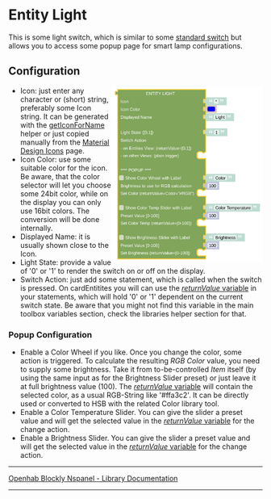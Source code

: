 # Entity Light

This is some light switch, which is similar to some [standard switch](blockLibrary_nspanel_entities_switch.md) but allows you to access some popup page for smart lamp configurations.

## Configuration

[<img src="img/blockLibrary_nspanel_entities_light.png" align="right" width="300">](img/blockLibrary_nspanel_entities_light.png)

- Icon: just enter any character or (short) string, preferably some Icon string. It can be generated with the [getIconForName](blockLibrary_nspanel_helpers_getIconForName.md) helper or just copied manually from the [Material Design Icons](https://docs.nspanel.pky.eu/icon-cheatsheet.html) page.
- Icon Color: use some suitable color for the icon. Be aware, that the color selector will let you choose some 24bit color, while on the display you can only use 16bit colors. The conversion will be done internally.
- Displayed Name: it is usually shown close to the Icon.
- Light State: provide a value of '0' or '1' to render the switch on or off on the display.
- Switch Action: just add some statement, which is called when the switch is pressed. On cardEntitites you will can use the [*returnValue* variable](blockLibrary_nspanel_helpers_returnValue.md) in your statements, which will hold '0' or '1' dependent on the current switch state. Be aware that you might not find this variable in the main toolbox variables section, check the libraries helper section for that.

### Popup Configuration

- Enable a Color Wheel if you like. Once you change the color, some action is triggered. To calculate the resulting *RGB Color* value, you need to supply some brightness. Take it from to-be-controlled *Item* itself (by using the same input as for the Brightness Slider preset) or just leave it at full brightness value (100). The [*returnValue* variable](blockLibrary_nspanel_helpers_returnValue.md) will contain the selected color, as a usual RGB-String like '#ffa3c2'. It can be directly used or converted to HSB with the related Color library tool.
- Enable a Color Temperature Slider. You can give the slider a preset value and will get the selected value in the [*returnValue* variable](blockLibrary_nspanel_helpers_returnValue.md) for the change action.
- Enable a Brightness Slider. You can give the slider a preset value and will get the selected value in the [*returnValue* variable](blockLibrary_nspanel_helpers_returnValue.md) for the change action.<br clear="right"/>

---

[Openhab Blockly Nspanel - Library Documentation](README.md)

---
